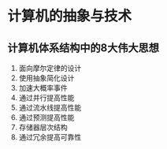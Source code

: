 # 计算机的抽象与技术

## 计算机体系结构中的8大伟大思想
1. 面向摩尔定律的设计
2. 使用抽象简化设计
3. 加速大概率事件
4. 通过并行提高性能
5. 通过流水线提高性能
6. 通过预测提高性能
7. 存储器层次结构
8. 通过冗余提高可靠性